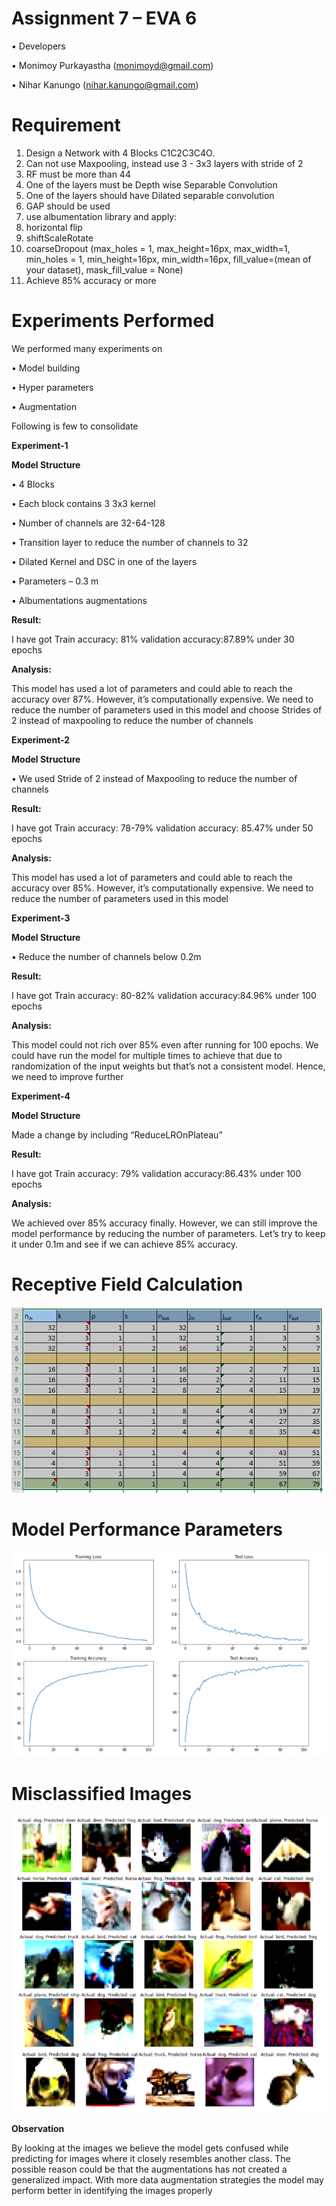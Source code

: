 
# Assignment 7 – EVA 6
• Developers

•	Monimoy Purkayastha (monimoyd@gmail.com)

•	Nihar Kanungo (nihar.kanungo@gmail.com)

# Requirement
1.	Design a Network with 4 Blocks C1C2C3C4O.
2.	Can not use Maxpooling, instead use 3 - 3x3 layers with stride of 2 
3.	RF must be more than 44 
4.	One of the layers must be Depth wise Separable Convolution
5.	One of the layers should have Dilated separable convolution
6.	GAP should be used
7.	use albumentation library and apply:
1.	horizontal flip
2.	shiftScaleRotate
3.	coarseDropout (max_holes = 1, max_height=16px, max_width=1, min_holes = 1, min_height=16px, min_width=16px, fill_value=(mean of your dataset), mask_fill_value = None)
8.	Achieve 85% accuracy or more 

# Experiments Performed 
We performed many experiments on 

•	Model building 

•	Hyper parameters 

•	Augmentation 

Following is few to consolidate 


**Experiment-1**

**Model Structure**

•	4 Blocks 

•	Each block contains 3 3x3 kernel

•	Number of channels are 32-64-128 

•	Transition layer to reduce the number of channels to 32

•	Dilated Kernel and DSC in one of the layers 

•	Parameters – 0.3 m

•	Albumentations augmentations

**Result:**

I have got Train accuracy: 81% validation accuracy:87.89% under 30 epochs 

**Analysis:**

This model has used a lot of parameters and could able to reach the accuracy over 87%. However, it’s computationally expensive. We need to reduce the number of parameters used in this model and choose Strides of 2 instead of maxpooling to reduce the number of channels 

**Experiment-2**

**Model Structure**

•	We used Stride of 2 instead of Maxpooling to reduce the number of channels 

**Result:**

I have got Train accuracy: 78-79% validation accuracy: 85.47% under 50 epochs 

**Analysis:**

This model has used a lot of parameters and could able to reach the accuracy over 85%. However, it’s computationally expensive. We need to reduce the number of parameters used in this model

**Experiment-3**

**Model Structure**

•	Reduce the number of channels below 0.2m

**Result:**

I have got Train accuracy: 80-82% validation accuracy:84.96% under 100 epochs 

**Analysis:**

This model could not rich over 85% even after running for 100 epochs. We could have run the model for multiple times to achieve that due to randomization of the input weights but that’s not a consistent model. Hence, we need to improve further 

**Experiment-4**

**Model Structure**

Made a change by including “ReduceLROnPlateau” 

**Result:**

I have got Train accuracy: 79% validation accuracy:86.43% under 100 epochs 

**Analysis:**

We achieved over 85% accuracy finally. However, we can still improve the model performance by reducing the number of parameters. Let’s try to keep it under 0.1m and see if we can achieve 85% accuracy.

 


# Receptive Field Calculation

![ ](images/RF_CALC.PNG)

# Model Performance Parameters
![ ](images/loss_accuracy.PNG)

# Misclassified Images
![ ](images/misclassified.png)


**Observation**

By looking at the images we believe the model gets confused while predicting for images where it closely resembles another class. The possible reason could be that the augmentations has not created a generalized impact. With more data augmentation strategies the model may perform better in identifying the images properly


